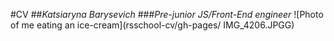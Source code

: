 #CV
##*Katsiaryna Barysevich*
###_Pre-junior JS/Front-End engineer_
![Photo of me eating an ice-cream](rsschool-cv/gh-pages/ IMG_4206.JPGG)

